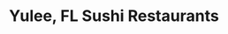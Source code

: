 ---
layout: city
title: Yulee, FL Sushi Restaurants
permalink: /florida/yulee/
stateAbbr: FL
stateName: Florida
cityName: Yulee

---